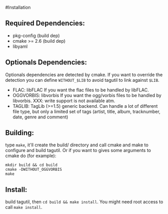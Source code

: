 #Installation

## Required Dependencies:

- pkg-config (build dep)
- cmake >= 2.6 (build dep)
- libyaml


## Optionals Dependencies:

Optionals dependencies are detected by cmake. If you want to override the
detection you can define `WITHOUT_$LIB` to avoid tagutil to link against
`$LIB`.

- FLAC: libFLAC
    If you want the flac files to be handled by libFLAC.
- OGGVORBIS: libvorbis
    If you want the ogg/vorbis files to be handled by libvorbis.
    XXX: write support is not available atm.
- TAGLIB: TagLib (>=1.5)
    generic backend. Can handle a lot of different file type, but only a
    limited set of tags (artist, title, album, tracknumber, date, genre and
    comment)


## Building:

type `make`, it'll create the build/ directory and call cmake and make to
configure and build tagutil. Or if you want to gives some arguments to
cmake do (for example):
```
mkdir build && cd build
cmake -DWITHOUT_OGGVORBIS
make
```

## Install:

build tagutil, then `cd build && make install`. You might need root access
to call `make install`.
